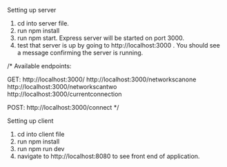 Setting up server

1. cd into server file.
2. run npm install
3. run npm start. Express server will be started on port 3000.
4. test that server is up by going to http://localhost:3000 . You should see a message confirming the server is running.

/*
Available endpoints: 

GET:
http://localhost:3000/
http://localhost:3000/networkscanone
http://localhost:3000/networkscantwo
http://localhost:3000/currentconnection

POST:
http://localhost:3000/connect
*/

Setting up client

1. cd into client file
2. run npm install
3. run npm run dev
4. navigate to http://localhost:8080 to see front end of application.

